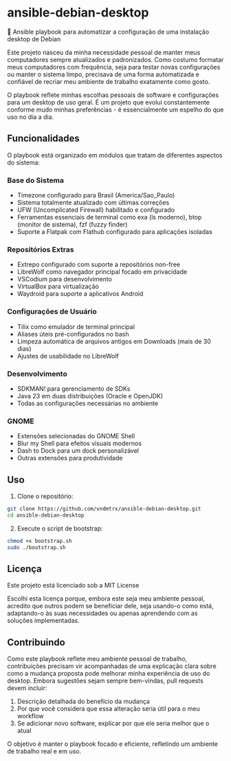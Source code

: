 # ansible-debian-desktop

🔧 Ansible playbook para automatizar a configuração de uma instalação desktop de Debian

Este projeto nasceu da minha necessidade pessoal de manter meus computadores sempre atualizados e padronizados. Como costumo formatar meus computadores com frequência, seja para testar novas configurações ou manter o sistema limpo, precisava de uma forma automatizada e confiável de recriar meu ambiente de trabalho exatamente como gosto.

O playbook reflete minhas escolhas pessoais de software e configurações para um desktop de uso geral. É um projeto que evolui constantemente conforme mudo minhas preferências - é essencialmente um espelho do que uso no dia a dia.

## Funcionalidades

O playbook está organizado em módulos que tratam de diferentes aspectos do sistema:

### Base do Sistema
- Timezone configurado para Brasil (America/Sao_Paulo)
- Sistema totalmente atualizado com últimas correções
- UFW (Uncomplicated Firewall) habilitado e configurado
- Ferramentas essenciais de terminal como exa (ls moderno), btop (monitor de sistema), fzf (fuzzy finder)
- Suporte a Flatpak com Flathub configurado para aplicações isoladas

### Repositórios Extras
- Extrepo configurado com suporte a repositórios non-free
- LibreWolf como navegador principal focado em privacidade
- VSCodium para desenvolvimento
- VirtualBox para virtualização
- Waydroid para suporte a aplicativos Android

### Configurações de Usuário
- Tilix como emulador de terminal principal
- Aliases úteis pré-configurados no bash
- Limpeza automática de arquivos antigos em Downloads (mais de 30 dias)
- Ajustes de usabilidade no LibreWolf

### Desenvolvimento
- SDKMAN! para gerenciamento de SDKs
- Java 23 em duas distribuições (Oracle e OpenJDK)
- Todas as configurações necessárias no ambiente

### GNOME
- Extensões selecionadas do GNOME Shell
- Blur my Shell para efeitos visuais modernos
- Dash to Dock para um dock personalizável
- Outras extensões para produtividade

## Uso

1. Clone o repositório:
```bash
git clone https://github.com/vndmtrx/ansible-debian-desktop.git
cd ansible-debian-desktop
```

2. Execute o script de bootstrap:
```bash
chmod +x bootstrap.sh
sudo ./bootstrap.sh
```

## Licença

Este projeto está licenciado sob a MIT License

Escolhi esta licença porque, embora este seja meu ambiente pessoal, acredito que outros podem se beneficiar dele, seja usando-o como está, adaptando-o às suas necessidades ou apenas aprendendo com as soluções implementadas.

## Contribuindo

Como este playbook reflete meu ambiente pessoal de trabalho, contribuições precisam vir acompanhadas de uma explicação clara sobre como a mudança proposta pode melhorar minha experiência de uso do desktop. Embora sugestões sejam sempre bem-vindas, pull requests devem incluir:

1. Descrição detalhada do benefício da mudança
2. Por que você considera que essa alteração seria útil para o meu workflow
3. Se adicionar novo software, explicar por que ele seria melhor que o atual

O objetivo é manter o playbook focado e eficiente, refletindo um ambiente de trabalho real e em uso.